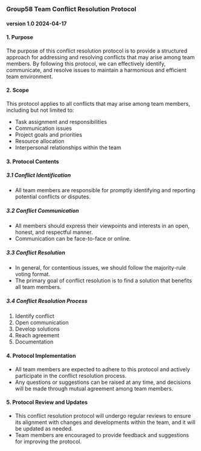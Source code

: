 ### Group58 Team Conflict Resolution Protocol

#### version 1.0 2024-04-17

#### 1. Purpose

The purpose of this conflict resolution protocol is to provide a structured approach for addressing and resolving conflicts that may arise among team members. By following this protocol, we can effectively identify, communicate, and resolve issues to maintain a harmonious and efficient team environment.

#### 2. Scope

This protocol applies to all conflicts that may arise among team members, including but not limited to:

- Task assignment and responsibilities
- Communication issues
- Project goals and priorities
- Resource allocation
- Interpersonal relationships within the team

#### 3. Protocol Contents

##### 3.1 Conflict Identification

- All team members are responsible for promptly identifying and reporting potential conflicts or disputes.

##### 3.2 Conflict Communication

- All members should express their viewpoints and interests in an open, honest, and respectful manner.
- Communication can be face-to-face or online.

##### 3.3 Conflict Resolution

- In general, for contentious issues, we should follow the majority-rule voting format.
- The primary goal of conflict resolution is to find a solution that benefits all team members.

##### 3.4 Conflict Resolution Process

1. Identify conflict
2. Open communication
3. Develop solutions
4. Reach agreement
5. Documentation

#### 4. Protocol Implementation

- All team members are expected to adhere to this protocol and actively participate in the conflict resolution process.
- Any questions or suggestions can be raised at any time, and decisions will be made through mutual agreement among team members.

#### 5. Protocol Review and Updates

- This conflict resolution protocol will undergo regular reviews to ensure its alignment with changes and developments within the team, and it will be updated as needed.
- Team members are encouraged to provide feedback and suggestions for improving the protocol.